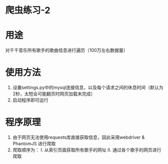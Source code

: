 # 爬虫练习-2
# 用途
对千千音乐所有歌手的歌曲信息进行遍历（100万左右数据量）

# 使用方法
1. 设置settings.py中的mysql连接信息，以及每个请求之间的休息时间（默认为2秒，太短会可能翻页时网页加载未完成）
2. 启动程序即可运行

# 程序原理
1. 由于网页无法使用requests库直接获取信息，因此采用webdriver & PhantomJS 进行爬取
2. 爬取顺序为：
   Ⅰ. 从索引页面获取所有歌手的网址
   Ⅱ. 通过各个歌手的网页进行爬取
